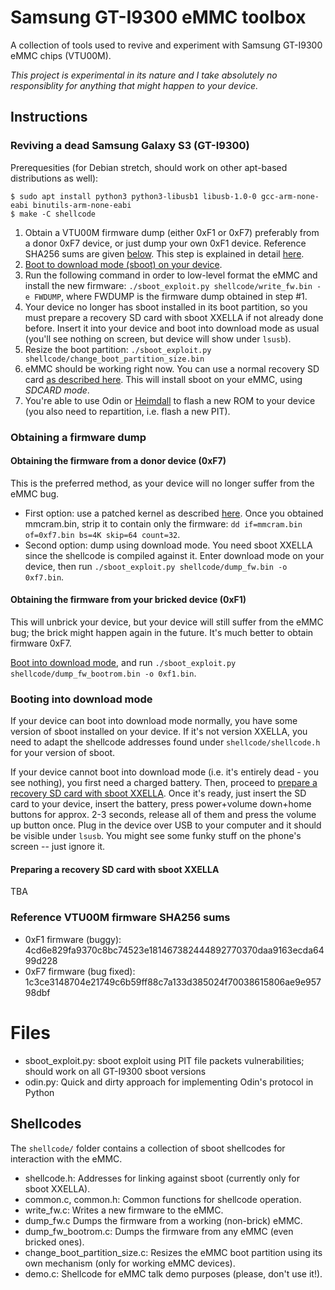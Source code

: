 # Samsung GT-I9300 eMMC toolbox

A collection of tools used to revive and experiment with Samsung GT-I9300 eMMC chips (VTU00M).

*This project is experimental in its nature and I take absolutely no responsiblity for anything that might happen to your device.*

## Instructions

### Reviving a dead Samsung Galaxy S3 (GT-I9300)

Prerequesities (for Debian stretch, should work on other apt-based distributions as well):
```shell
$ sudo apt install python3 python3-libusb1 libusb-1.0-0 gcc-arm-none-eabi binutils-arm-none-eabi
$ make -C shellcode
```

1. Obtain a VTU00M firmware dump (either 0xF1 or 0xF7) preferably from a donor 0xF7 device, or just dump your own 0xF1 device. Reference SHA256 sums are given [below](#reference-vtu00m-firmware-sha256-sums). This step is explained in detail [here](#obtaining-a-firmware-dump).
2. [Boot to download mode (sboot) on your device](#booting-into-download-mode).
3. Run the following command in order to low-level format the eMMC and install the new firmware:
	`./sboot_exploit.py shellcode/write_fw.bin -e FWDUMP`,
    where FWDUMP is the firmware dump obtained in step #1.
4. Your device no longer has sboot installed in its boot partition, so you must prepare a recovery SD card with sboot XXELLA if not already done before. Insert it into your device and boot into download mode as usual (you'll see nothing on screen, but device will show under `lsusb`).
5. Resize the boot partition:
	`./sboot_exploit.py shellcode/change_boot_partition_size.bin`
6. eMMC should be working right now. You can use a normal recovery SD card [as described here](https://forum.xda-developers.com/galaxy-s3/general/galaxy-s-iii-gt-i9300-hard-brick-fix-t1916796). This will install sboot on your eMMC, using *SDCARD mode*.
7. You're able to use Odin or [Heimdall](https://github.com/Benjamin-Dobell/Heimdall) to flash a new ROM to your device (you also need to repartition, i.e. flash a new PIT).

### Obtaining a firmware dump

#### Obtaining the firmware from a donor device (0xF7)

This is the preferred method, as your device will no longer suffer from the eMMC bug.

* First option: use a patched kernel as described [here](https://forum.xda-developers.com/showpost.php?p=37936242&postcount=72). Once you obtained mmcram.bin, strip it to contain only the firmware: `dd if=mmcram.bin of=0xf7.bin bs=4K skip=64 count=32`.
* Second option: dump using download mode. You need sboot XXELLA since the shellcode is compiled against it. Enter download mode on your device, then run `./sboot_exploit.py shellcode/dump_fw.bin -o 0xf7.bin`.


#### Obtaining the firmware from your bricked device (0xF1)

This will unbrick your device, but your device will still suffer from the eMMC bug; the brick might happen again in the future. It's much better to obtain firmware 0xF7.

[Boot into download mode](#booting-into-download-mode), and run `./sboot_exploit.py shellcode/dump_fw_bootrom.bin -o 0xf1.bin`.

### Booting into download mode

If your device can boot into download mode normally, you have some version of sboot installed on your device. If it's not version XXELLA, you need to adapt the shellcode addresses found under `shellcode/shellcode.h` for your version of sboot.

If your device cannot boot into download mode (i.e. it's entirely dead - you see nothing), you first need a charged battery. Then, proceed to [prepare a recovery SD card with sboot XXELLA](#preparing-a-recovery-sd-card-with-sboot-xxella). Once it's ready, just insert the SD card to your device, insert the battery, press power+volume down+home buttons for approx. 2-3 seconds, release all of them and press the volume up button once. Plug in the device over USB to your computer and it should be visible under `lsusb`. You might see some funky stuff on the phone's screen -- just ignore it.

#### Preparing a recovery SD card with sboot XXELLA

TBA

### Reference VTU00M firmware SHA256 sums

* 0xF1 firmware (buggy): 4cd6e829fa9370c8bc74523e181467382444892770370daa9163ecda6499d228
* 0xF7 firmware (bug fixed): 1c3ce3148704e21749c6b59ff88c7a133d385024f70038615806ae9e95798dbf

# Files

* sboot_exploit.py: sboot exploit using PIT file packets vulnerabilities; should work on all GT-I9300 sboot versions
* odin.py: Quick and dirty approach for implementing Odin's protocol in Python

## Shellcodes

The `shellcode/` folder contains a collection of sboot shellcodes for interaction with the eMMC.

* shellcode.h: Addresses for linking against sboot (currently only for sboot XXELLA).
* common.c, common.h: Common functions for shellcode operation.
* write_fw.c: Writes a new firmware to the eMMC.
* dump_fw.c Dumps the firmware from a working (non-brick) eMMC.
* dump_fw_bootrom.c: Dumps the firmware from any eMMC (even bricked ones).
* change_boot_partition_size.c: Resizes the eMMC boot partition using its own mechanism (only for working eMMC devices).
* demo.c: Shellcode for eMMC talk demo purposes (please, don't use it!).
